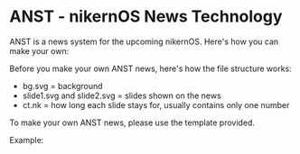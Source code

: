 # ANST - nikernOS News Technology
ANST is a news system for the upcoming nikernOS. Here's how you can make your own:

Before you make your own ANST news, here's how the file structure works:
- bg.svg = background
- slide1.svg and slide2.svg = slides shown on the news
- ct.nk = how long each slide stays for, usually contains only one number

To make your own ANST news, please use the template provided.

Example:
